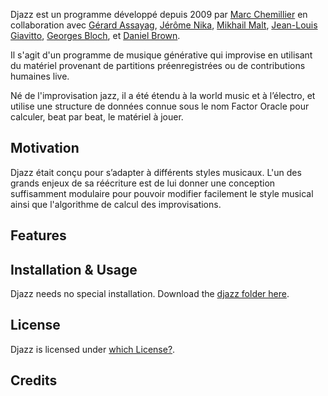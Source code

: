 


Djazz est un programme développé depuis 2009 par 
[Marc Chemillier]() en collaboration avec 
[Gérard Assayag](), 
[Jérôme Nika](), 
[Mikhail Malt](),
[Jean-Louis Giavitto](),
[Georges Bloch](), et
[Daniel Brown](http://www.danielbrownmusic.com).

Il s'agit d'un programme de musique générative qui improvise en utilisant du matériel provenant de partitions préenregistrées ou de contributions humaines live. 

Né de l'improvisation jazz, il a été étendu à la world music et à l’électro, et utilise une structure de données connue sous le nom Factor Oracle pour calculer, beat par beat, le matériel à jouer.

## Motivation  

Djazz était conçu pour s’adapter à différents styles musicaux. 
L'un des grands enjeux de sa réécriture est de lui donner une conception suffisamment modulaire pour pouvoir modifier facilement le style musical ainsi que l'algorithme de calcul des improvisations.

## Features

## Installation & Usage
Djazz needs no special installation.
Download the [djazz folder here](https://github.com/danielbrownmusic/djazz_with_data).

## License

Djazz is licensed under [which License?](https://github.com/McShelby/hugo-theme-relearn/blob/main/LICENSE).

## Credits
